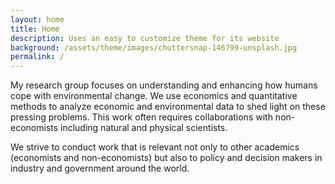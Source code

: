 ```yaml
---
layout: home
title: Home
description: Uses an easy to customize theme for its website
background: /assets/theme/images/chuttersnap-146799-unsplash.jpg
permalink: /
---
```


My research group focuses on understanding and enhancing how humans cope with environmental change. We use economics and quantitative methods to analyze economic and environmental data to shed light on these pressing problems. This work often requires collaborations with non-economists including natural and physical scientists.

We strive to conduct work that is relevant not only to other academics (economists and non-economists) but also to policy and decision makers in industry and government around the world.


